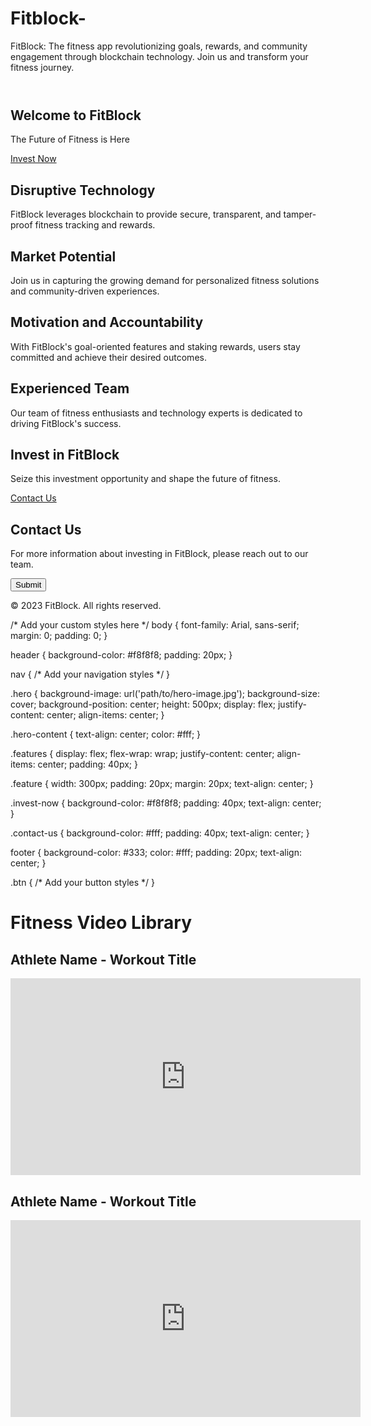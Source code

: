 # Fitblock-
FitBlock: The fitness app revolutionizing goals, rewards, and community engagement through blockchain technology. Join us and transform your fitness journey.
<!DOCTYPE html>
<html lang="en">
<head>
  <meta charset="UTF-8">
  <meta name="viewport" content="width=device-width, initial-scale=1.0">
  <title>FitBlock - Transforming Fitness through Blockchain</title>
  <link rel="stylesheet" href="styles.css">
</head>
<body>
  <header>
    <nav>
      <!-- Add your logo and navigation links here -->
    </nav>
  </header>

  <section class="hero">
    <div class="hero-content">
      <h1>Welcome to FitBlock</h1>
      <p>The Future of Fitness is Here</p>
      <a href="#invest" class="btn">Invest Now</a>
    </div>
  </section>

  <section class="features">
    <div class="feature">
      <h2>Disruptive Technology</h2>
      <p>FitBlock leverages blockchain to provide secure, transparent, and tamper-proof fitness tracking and rewards.</p>
    </div>
    <div class="feature">
      <h2>Market Potential</h2>
      <p>Join us in capturing the growing demand for personalized fitness solutions and community-driven experiences.</p>
    </div>
    <div class="feature">
      <h2>Motivation and Accountability</h2>
      <p>With FitBlock's goal-oriented features and staking rewards, users stay committed and achieve their desired outcomes.</p>
    </div>
    <div class="feature">
      <h2>Experienced Team</h2>
      <p>Our team of fitness enthusiasts and technology experts is dedicated to driving FitBlock's success.</p>
    </div>
  </section>

  <section id="invest" class="invest-now">
    <h2>Invest in FitBlock</h2>
    <p>Seize this investment opportunity and shape the future of fitness.</p>
    <a href="#contact" class="btn">Contact Us</a>
  </section>

  <section id="contact" class="contact-us">
    <h2>Contact Us</h2>
    <p>For more information about investing in FitBlock, please reach out to our team.</p>
    <form action="#" method="post">
      <!-- Add your contact form fields here -->
      <button type="submit" class="btn">Submit</button>
    </form>
  </section>

  <footer>
    <p>&copy; 2023 FitBlock. All rights reserved.</p>
  </footer>

  <script src="scripts.js"></script>
</body>
</html>
/* Add your custom styles here */
body {
  font-family: Arial, sans-serif;
  margin: 0;
  padding: 0;
}

header {
  background-color: #f8f8f8;
  padding: 20px;
}

nav {
  /* Add your navigation styles */
}

.hero {
  background-image: url('path/to/hero-image.jpg');
  background-size: cover;
  background-position: center;
  height: 500px;
  display: flex;
  justify-content: center;
  align-items: center;
}

.hero-content {
  text-align: center;
  color: #fff;
}

.features {
  display: flex;
  flex-wrap: wrap;
  justify-content: center;
  align-items: center;
  padding: 40px;
}

.feature {
  width: 300px;
  padding: 20px;
  margin: 20px;
  text-align: center;
}

.invest-now {
  background-color: #f8f8f8;
  padding: 40px;
  text-align: center;
}

.contact-us {
  background-color: #fff;
  padding: 40px;
  text-align: center;
}

footer {
  background-color: #333;
  color: #fff;
  padding: 20px;
  text-align: center;
}

.btn {
  /* Add your button styles */
}
<!DOCTYPE html>
<html lang="en">
<head>
  <meta charset="UTF-8">
  <meta name="viewport" content="width=device-width, initial-scale=1.0">
  <title>Fitness Video Library</title>
</head>
<body>
  <h1>Fitness Video Library</h1>

  <div class="video-container">
    <h2>Athlete Name - Workout Title</h2>
    <iframe width="560" height="315" src="https://www.youtube.com/embed/VIDEO_ID" frameborder="0" allowfullscreen></iframe>
  </div>

  <div class="video-container">
    <h2>Athlete Name - Workout Title</h2>
    <iframe width="560" height="315" src="https://www.youtube.com/embed/VIDEO_ID" frameborder="0" allowfullscreen></iframe>
  </div>

  <!-- Add more video containers as needed -->

</body>
</html>
